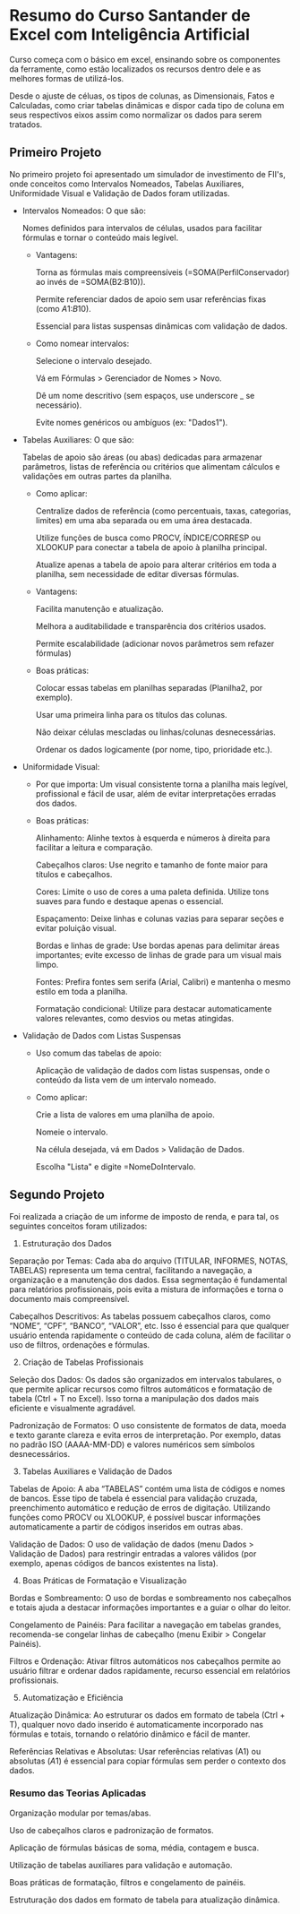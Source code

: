# Resumo do Curso Santander de Excel com Inteligência Artificial

  Curso começa com o básico em excel, ensinando sobre os componentes da ferramente, como estão localizados os recursos dentro dele e as melhores formas de utilizá-los.

  Desde o ajuste de céluas, os tipos de colunas, as Dimensionais, Fatos e Calculadas, como criar tabelas dinâmicas e dispor cada tipo de coluna em seus respectivos eixos assim como normalizar os dados para serem tratados.

## Primeiro Projeto

  No primeiro projeto foi apresentado um simulador de investimento de FII's, onde conceitos como Intervalos Nomeados, Tabelas Auxiliares, Uniformidade Visual e Validação de Dados foram utilizadas.

* Intervalos Nomeados: O que são:
  
  Nomes definidos para intervalos de células, usados para facilitar fórmulas e tornar o conteúdo mais legível.

  - Vantagens:

      Torna as fórmulas mais compreensíveis (=SOMA(PerfilConservador) ao invés de =SOMA(B2:B10)).

      Permite referenciar dados de apoio sem usar referências fixas (como $A$1:$B$10).

      Essencial para listas suspensas dinâmicas com validação de dados.

  - Como nomear intervalos:

      Selecione o intervalo desejado.

      Vá em Fórmulas > Gerenciador de Nomes > Novo.

      Dê um nome descritivo (sem espaços, use underscore _ se necessário).

      Evite nomes genéricos ou ambíguos (ex: "Dados1").
    

* Tabelas Auxiliares: O que são:

  Tabelas de apoio são áreas (ou abas) dedicadas para armazenar parâmetros, listas de referência ou critérios que alimentam cálculos e validações em outras partes da planilha.

  - Como aplicar:

      Centralize dados de referência (como percentuais, taxas, categorias, limites) em uma aba separada ou em uma área destacada.

      Utilize funções de busca como PROCV, ÍNDICE/CORRESP ou XLOOKUP para conectar a tabela de apoio à planilha principal.

      Atualize apenas a tabela de apoio para alterar critérios em toda a planilha, sem necessidade de editar diversas fórmulas.

  - Vantagens:

      Facilita manutenção e atualização.

      Melhora a auditabilidade e transparência dos critérios usados.

      Permite escalabilidade (adicionar novos parâmetros sem refazer fórmulas)

  - Boas práticas:

      Colocar essas tabelas em planilhas separadas (Planilha2, por exemplo).

      Usar uma primeira linha para os títulos das colunas.

      Não deixar células mescladas ou linhas/colunas desnecessárias.
  
      Ordenar os dados logicamente (por nome, tipo, prioridade etc.).


* Uniformidade Visual:

  - Por que importa:
      Um visual consistente torna a planilha mais legível, profissional e fácil de usar, além de evitar interpretações erradas dos dados.

  - Boas práticas:

      Alinhamento: Alinhe textos à esquerda e números à direita para facilitar a leitura e comparação.

      Cabeçalhos claros: Use negrito e tamanho de fonte maior para títulos e cabeçalhos.

      Cores: Limite o uso de cores a uma paleta definida. Utilize tons suaves para fundo e destaque apenas o essencial.

      Espaçamento: Deixe linhas e colunas vazias para separar seções e evitar poluição visual.

      Bordas e linhas de grade: Use bordas apenas para delimitar áreas importantes; evite excesso de linhas de grade para um visual mais limpo.
    
      Fontes: Prefira fontes sem serifa (Arial, Calibri) e mantenha o mesmo estilo em toda a planilha.

      Formatação condicional: Utilize para destacar automaticamente valores relevantes, como desvios ou metas atingidas.

*  Validação de Dados com Listas Suspensas
  
    - Uso comum das tabelas de apoio:
    
        Aplicação de validação de dados com listas suspensas, onde o conteúdo da lista vem de um intervalo nomeado.

    - Como aplicar:

        Crie a lista de valores em uma planilha de apoio.

        Nomeie o intervalo.
 
        Na célula desejada, vá em Dados > Validação de Dados.

        Escolha "Lista" e digite =NomeDoIntervalo.

## Segundo Projeto

  Foi realizada a criação de um informe de imposto de renda, e para tal, os seguintes conceitos foram utilizados:

   1. Estruturação dos Dados

  Separação por Temas: Cada aba do arquivo (TITULAR, INFORMES, NOTAS, TABELAS) representa um tema central, facilitando a navegação, a organização e a manutenção dos dados. Essa segmentação é fundamental para relatórios profissionais, pois evita a mistura de informações e torna o documento mais compreensível.

Cabeçalhos Descritivos: As tabelas possuem cabeçalhos claros, como “NOME”, “CPF”, “BANCO”, “VALOR”, etc. Isso é essencial para que qualquer usuário entenda rapidamente o conteúdo de cada coluna, além de facilitar o uso de filtros, ordenações e fórmulas.

   2. Criação de Tabelas Profissionais

Seleção dos Dados: Os dados são organizados em intervalos tabulares, o que permite aplicar recursos como filtros automáticos e formatação de tabela (Ctrl + T no Excel). Isso torna a manipulação dos dados mais eficiente e visualmente agradável.

Padronização de Formatos: O uso consistente de formatos de data, moeda e texto garante clareza e evita erros de interpretação. Por exemplo, datas no padrão ISO (AAAA-MM-DD) e valores numéricos sem símbolos desnecessários.

   3. Tabelas Auxiliares e Validação de Dados

Tabelas de Apoio: A aba “TABELAS” contém uma lista de códigos e nomes de bancos. Esse tipo de tabela é essencial para validação cruzada, preenchimento automático e redução de erros de digitação. Utilizando funções como PROCV ou XLOOKUP, é possível buscar informações automaticamente a partir de códigos inseridos em outras abas.

Validação de Dados: O uso de validação de dados (menu Dados > Validação de Dados) para restringir entradas a valores válidos (por exemplo, apenas códigos de bancos existentes na lista).

   4. Boas Práticas de Formatação e Visualização

Bordas e Sombreamento: O uso de bordas e sombreamento nos cabeçalhos e totais ajuda a destacar informações importantes e a guiar o olhar do leitor.

Congelamento de Painéis: Para facilitar a navegação em tabelas grandes, recomenda-se congelar linhas de cabeçalho (menu Exibir > Congelar Painéis).

Filtros e Ordenação: Ativar filtros automáticos nos cabeçalhos permite ao usuário filtrar e ordenar dados rapidamente, recurso essencial em relatórios profissionais.

   5. Automatização e Eficiência

Atualização Dinâmica: Ao estruturar os dados em formato de tabela (Ctrl + T), qualquer novo dado inserido é automaticamente incorporado nas fórmulas e totais, tornando o relatório dinâmico e fácil de manter.

Referências Relativas e Absolutas: Usar referências relativas (A1) ou absolutas ($A$1) é essencial para copiar fórmulas sem perder o contexto dos dados.

### Resumo das Teorias Aplicadas

Organização modular por temas/abas.

Uso de cabeçalhos claros e padronização de formatos.

Aplicação de fórmulas básicas de soma, média, contagem e busca.

Utilização de tabelas auxiliares para validação e automação.

Boas práticas de formatação, filtros e congelamento de painéis.

Estruturação dos dados em formato de tabela para atualização dinâmica.
